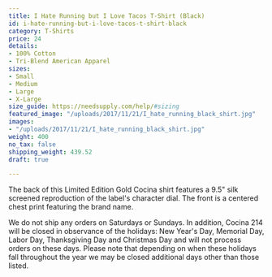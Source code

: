 ```yaml
---
title: I Hate Running but I Love Tacos T-Shirt (Black)
id: i-hate-running-but-i-love-tacos-t-shirt-black
category: T-Shirts
price: 24
details:
- 100% Cotton
- Tri-Blend American Apparel
sizes:
- Small
- Medium
- Large
- X-Large
size_guide: https://needsupply.com/help/#sizing
featured_image: "/uploads/2017/11/21/I_hate_running_black_shirt.jpg"
images:
- "/uploads/2017/11/21/I_hate_running_black_shirt.jpg"
weight: 400
no_tax: false
shipping_weight: 439.52
draft: true

---
```

The back of this Limited Edition Gold Cocina shirt features a 9.5" silk screened reproduction of the label's character dial. The front is a centered chest print featuring the brand name.

We do not ship any orders on Saturdays or Sundays. In addition, Cocina 214 will be closed in observance of the holidays: New Year's Day, Memorial Day, Labor Day, Thanksgiving Day and Christmas Day and will not process orders on these days. Please note that depending on when these holidays fall throughout the year we may be closed additional days other than those listed.
